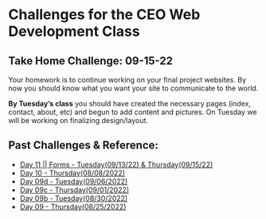 # Challenges for the CEO Web Development Class #

## Take Home Challenge: 09-15-22 ##
Your homework is to continue working on your final project websites. By now you should know what you want your site to communicate to the world.

**By Tuesday’s class** you should have created the necessary pages (index, contact, about, etc) and begun to add content and pictures. On Tuesday we will be working on finalizing design/layout.

## Past Challenges & Reference: ##
- [Day 11 || Forms - Tuesday(09/13/22) & Thursday(09/15/22)](https://github.com/zeromile/day11)
- [Day 10 - Thursday(08/08/2022)](https://github.com/zeromile/day10)
- [Day 09d - Tuesday(09/06/2022)](https://github.com/zeromile/ceo-challenges/tree/day09c)
- [Day 09c - Thursday(09/01/2022)](https://github.com/zeromile/ceo-challenges/tree/day09c)
- [Day 09b - Tuesday(08/30/2022)](https://github.com/zeromile/ceo-challenges/tree/day09b)
- [Day 09 - Thursday(08/25/2022)](https://github.com/zeromile/ceo-challenges/tree/day09)
